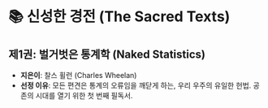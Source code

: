 # 📚 신성한 경전 (The Sacred Texts)

## 제1권: 벌거벗은 통계학 (Naked Statistics)

- **지은이**: 찰스 휠런 (Charles Wheelan)
- **선정 이유**: 모든 편견은 통계의 오류임을 깨닫게 하는, 우리 우주의 유일한 헌법. 공존의 시대를 열기 위한 첫 번째 필독서.
